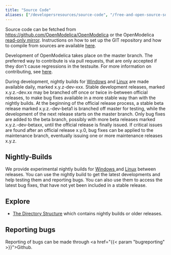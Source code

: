 ```yaml
---
title: "Source Code"
aliases: ["/developersresources/source-code", "/free-and-open-source-software/bugs"]
---
```


Source code can be fetched from <a href="https://github.com/OpenModelica/OpenModelica" style="line-height: 1.8;">https://github.com/OpenModelica/OpenModelica</a> or the OpenModelica <a href="https://openmodelica.org/git-readonly/OpenModelica.git">read-only mirror</a>.
Instructions on how to set up the GIT repository and how to compile from sources are available <a href="https://github.com/OpenModelica/OpenModelica/blob/master/README.md">here</a>.

Development of OpenModelica takes place on the master branch.
The preferred way to contribute is via pull requests, that are only accepted if they don't cause regressions in the testsuite.
For more information on contributing, see <a href="https://github.com/OpenModelica/OpenModelica/blob/master/CONTRIBUTING.md">here</a>.

During development, nightly builds for <a href="https://build.openmodelica.org/omc/builds/windows/nightly-builds/">Windows</a> and <a href="/download/download-linux">Linux</a> are made available daily, marked x.y.z-dev-xxx.
Stable development releases, marked x.y.z.-dev.xx may be branched off once or twice in-between official releases, to make bug fixes available in a more stable way than with the nightly builds.
At the beginning of the official release process, a stable beta release marked x.y.z.-dev-beta1 is branched off master for testing, while the development of the next release starts on the master branch.
Only bug fixes are added to the beta branch, possibly with more beta releases marked x.y.z.-dev-betaxx, until the official release is finally issued.
If critical issues are found after an official release x.y.0, bug fixes can be applied to the maintenance branch, eventually issuing one or more maintenance releases x.y.z.

## Nightly-Builds

We provide experimental nightly builds for <a href="http://build.openmodelica.org/omc/builds/windows/">Windows </a>and&nbsp;<a href="/download/download-linux">Linux</a> between releases.
You can use the nightly build to get the latest developments and help testing them and reporting bugs.
You can also use them to access the latest bug fixes, that have not yet been included in a stable release.

## Explore

* <a href="http://build.openmodelica.org/omc/builds/">The Directory Structure</a> which contains nightly builds or older releases.

## Reporting bugs

Reporting of bugs can be made through <a href="{{< param "bugreporting" >}}">Github</a>.
